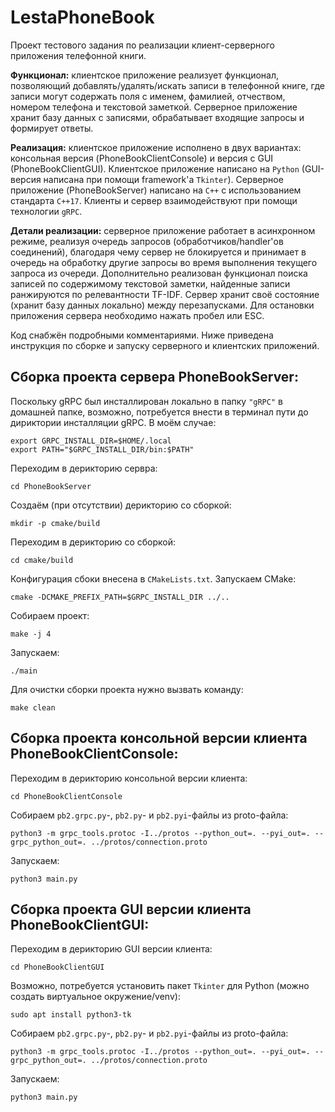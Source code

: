 # LestaPhoneBook

Проект тестового задания по реализации клиент-серверного приложения телефонной книги.

**Функционал:** клиентское приложение реализует функционал, позволяющий добавлять/удалять/искать записи в телефонной книге, где записи могут содержать поля с именем, фамилией, отчеством, номером телефона и текстовой заметкой. Серверное приложение хранит базу данных с записями, обрабатывает входящие запросы и формирует ответы.

**Реализация:** клиентское приложение исполнено в двух вариантах: консольная версия (PhoneBookClientConsole) и версия с GUI (PhoneBookClientGUI). Клиентское приложение написано на `Python` (GUI-версия написана при помощи framework'а `Tkinter`). Серверное приложение (PhoneBookServer) написано на `С++` с использованием стандарта `C++17`. Клиенты и сервер взаимодействуют при помощи технологии `gRPC`. 

**Детали реализации:** серверное приложение работает в асинхронном режиме, реализуя очередь запросов (обработчиков/handler'ов соединений), благодаря чему сервер не блокируется и принимает в очередь на обработку другие запросы во время выполнения текущего запроса из очереди. Дополнительно реализован функционал поиска записей по содержимому текстовой заметки, найденные записи ранжируются по релевантности TF-IDF. Сервер хранит своё состояние (хранит базу данных локально) между перезапусками. Для остановки приложения сервера необходимо нажать пробел или ESC.

Код снабжён подробными комментариями. Ниже приведена инструкция по сборке и запуску серверного и клиентских приложений.

## Сборка проекта сервера PhoneBookServer:

Поскольку gRPC был инсталлирован локально в папку `"gRPC"` в домашней папке, возможно, потребуется внести в терминал пути до дириктории инсталляции gRPC. В моём случае:
```console
export GRPC_INSTALL_DIR=$HOME/.local
export PATH="$GRPC_INSTALL_DIR/bin:$PATH"
```

Переходим в дерикторию сервра:
```console
cd PhoneBookServer
```

Создаём (при отсутствии) дерикторию со сборкой:
```console
mkdir -p cmake/build
```

Переходим в дерикторию со сборкой:
```console
cd cmake/build
```
Конфигурация сбоки внесена в `CMakeLists.txt`. Запускаем CMake:
```console
cmake -DCMAKE_PREFIX_PATH=$GRPC_INSTALL_DIR ../..
```

Собираем проект:
```console
make -j 4
```

Запускаем:
```console
./main
```

Для очистки сборки проекта нужно вызвать команду:
```console
make clean
```

## Сборка проекта консольной версии клиента PhoneBookClientConsole:

Переходим в дерикторию консольной версии клиента:
```console
cd PhoneBookClientConsole
```

Собираем `pb2.grpc.py`-, `pb2.py`- и `pb2.pyi`-файлы из proto-файла:
```console
python3 -m grpc_tools.protoc -I../protos --python_out=. --pyi_out=. --grpc_python_out=. ../protos/connection.proto
```

Запускаем:
```console
python3 main.py
```

## Сборка проекта GUI версии клиента PhoneBookClientGUI:

Переходим в дерикторию GUI версии клиента:
```console
cd PhoneBookClientGUI
```

Возможно, потребуется установить пакет `Tkinter` для Python (можно создать виртуальное окружение/venv):
```console
sudo apt install python3-tk
```

Собираем `pb2.grpc.py`-, `pb2.py`- и `pb2.pyi`-файлы из proto-файла:
```console
python3 -m grpc_tools.protoc -I../protos --python_out=. --pyi_out=. --grpc_python_out=. ../protos/connection.proto
```

Запускаем:
```console
python3 main.py
```
